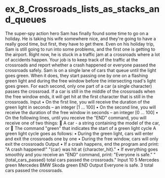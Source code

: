 # ex_8_Crossroads_lists_as_stacks_and_queues
The super-spy action hero Sam has finally found some time to go on a holiday. He is taking his wife somewhere nice, and they're going to have a really good time, but first, they have to get there. Even on his holiday trip, Sam is still going to run into some problems, and the first one is getting to the airport. Right now, he is stuck in a traffic jam at a crossroads where a lot of accidents happen.
Your job is to keep track of the traffic at the crossroads and report whether a crash happened or everyone passed the crossroads safely.
Sam is on a single lane of cars that queue until the light goes green. When it does, they start passing one by one on a flashing green light and during the free window before the intersecting road's light goes green. For each second, only one part of a car (a single character) passes the crossroad. If a car is still in the middle of the crossroads when the free window ends, it will get hit at the first character that is still in the crossroads.
Input
•	On the first line, you will receive the duration of the green light in seconds – an integer [1 … 100]
•	On the second line, you will receive the duration of the free window in seconds – an integer [0 … 100]
•	On the following lines, until you receive the "END" command, you will receive one of two things:
	A car - a string containing the model of the car, or
	The command "green" that indicates the start of a green light cycle
A green light cycle goes as follows:
•	During the green light, cars will enter and exit the crossroads one by one
•	During the free window, cars will only exit the crossroads
Output
•	If a crash happens, end the program and print:
"A crash happened!"
"{car} was hit at {character_hit}."
•	If everything goes smoothly and you receive an "END" command, print:
"Everyone is safe."
"{total_cars_passed} total cars passed the crossroads."
Input
10
5
Mercedes
green
Mercedes
BMW
Skoda
green
END
Output
Everyone is safe.
3 total cars passed the crossroads.

